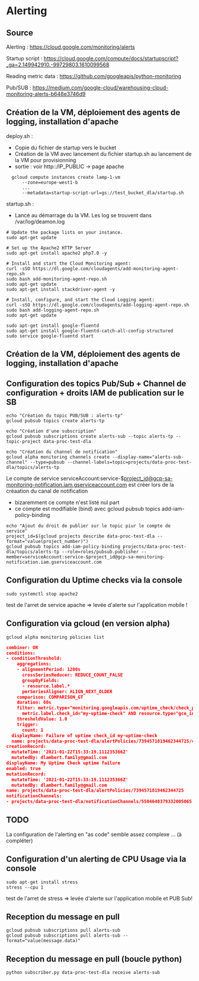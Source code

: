 # Alerting
## Source
Alerting : https://cloud.google.com/monitoring/alerts

Startup script : https://cloud.google.com/compute/docs/startupscript?_ga=2.149942910.-99729803.1610099568

Reading metric data : https://github.com/googleapis/python-monitoring

Pub/SUB : https://medium.com/google-cloud/warehousing-cloud-monitoring-alerts-b648e3746d9

## Création de la VM, déploiement des agents de logging, installation d'apache
deploy.sh :
* Copie du fichier de startup vers le bucket
* Création de la VM avec lancement du fichier startup.sh au lancement de la VM pour provisionning
* sortie : voir http::/IP_PUBLIC -> page apache
```Shell
  gcloud compute instances create lamp-1-vm 
      --zone=europe-west1-b 
      ...
      --metadata=startup-script-url=gs://test_bucket_dla/startup.sh  
```
startup.sh :
* Lancé au démarrage du la VM. Les log se trouvent dans /var/log/deamon.log

```Shell
# Update the package lists on your instance.
sudo apt-get update

# Set up the Apache2 HTTP Server
sudo apt-get install apache2 php7.0 -y

# Install and start the Cloud Monitoring agent:
curl -sSO https://dl.google.com/cloudagents/add-monitoring-agent-repo.sh
sudo bash add-monitoring-agent-repo.sh
sudo apt-get update
sudo apt-get install stackdriver-agent -y

# Install, configure, and start the Cloud Logging agent:
curl -sSO https://dl.google.com/cloudagents/add-logging-agent-repo.sh
sudo bash add-logging-agent-repo.sh
sudo apt-get update

sudo apt-get install google-fluentd
sudo apt-get install google-fluentd-catch-all-config-structured
sudo service google-fluentd start

```

## Création de la VM, déploiement des agents de logging, installation d'apache

## Configuration des topics Pub/Sub + Channel de configuration + droits IAM de publication sur le SB 



```Shell
echo "Création du topic PUB/SUB : alerts-tp"
gcloud pubsub topics create alerts-tp

echo "Création d'une subscription"
gcloud pubsub subscriptions create alerts-sub --topic alerts-tp --topic-project data-proc-test-dla

echo "Création du channel de notification"
gcloud alpha monitoring channels create --display-name="alerts-sub-channel" --type=pubsub --channel-labels=topic=projects/data-proc-test-dla/topics/alerts-tp
```

Le compte de service serviceAccount:service-$project_id@gcp-sa-monitoring-notification.iam.gserviceaccount.com est créer lors de la créaation du canal de notification
- bizaremment ce compte n'est listé nul part
- ce compte est modifiable (bind) avec gcloud pubsub topics add-iam-policy-binding
```Shell
echo "Ajout du droit de publier sur le topic piur le compte de service"
project_id=$(gcloud projects describe data-proc-test-dla --format="value(project_number)")
gcloud pubsub topics add-iam-policy-binding projects/data-proc-test-dla/topics/alerts-tp --role=roles/pubsub.publisher --member=serviceAccount:service-$project_id@gcp-sa-monitoring-notification.iam.gserviceaccount.com
```


## Configuration du Uptime checks via la console
```Shell
sudo systemctl stop apache2
```
test de l'arret de service apache => levée d'alerte sur l'application mobile !

## Configuration via gcloud (en version alpha)

```Shell
gcloud alpha monitoring policies list
```

```json
combiner: OR
conditions:
- conditionThreshold:
    aggregations:
    - alignmentPeriod: 1200s
      crossSeriesReducer: REDUCE_COUNT_FALSE
      groupByFields:
      - resource.label.*
      perSeriesAligner: ALIGN_NEXT_OLDER
    comparison: COMPARISON_GT
    duration: 60s
    filter: metric.type="monitoring.googleapis.com/uptime_check/check_passed" AND
      metric.label.check_id="my-uptime-check" AND resource.type="gce_instance"
    thresholdValue: 1.0
    trigger:
      count: 1
  displayName: Failure of uptime check_id my-uptime-check
  name: projects/data-proc-test-dla/alertPolicies/7394571819462344725/conditions/7394571819462345344
creationRecord:
  mutateTime: '2021-01-22T15:33:19.111235366Z'
  mutatedBy: dlambert.family@gmail.com
displayName: My Uptime Check uptime failure
enabled: true
mutationRecord:
  mutateTime: '2021-01-22T15:33:19.111235366Z'
  mutatedBy: dlambert.family@gmail.com
name: projects/data-proc-test-dla/alertPolicies/7394571819462344725
notificationChannels:
- projects/data-proc-test-dla/notificationChannels/5504648379332005065
```

## TODO
La configuration de l'alerting en "as code" semble assez complexe ... (à compléter)

## Configuration d'un alerting de CPU Usage via la console
```Shell
sudo apt-get install stress
stress --cpu 1
```
test de l'arret de stress => levée d'alerte sur l'application mobile et PUB Sub!

## Reception du message en pull
```Shell
gcloud pubsub subscriptions pull alerts-sub
gcloud pubsub subscriptions pull alerts-sub --format="value(message.data)"

```

## Reception du message en pull (boucle python)
```Shell
python subscriber.py data-proc-test-dla receive alerts-sub
```



